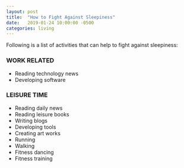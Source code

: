 ```yaml
---
layout: post
title:  "How to Fight Against Sleepiness"
date:   2019-01-24 10:00:00 -0500
categories: living
---
```

Following is a list of activities that can help to fight against sleepiness:

### WORK RELATED

* Reading technology news
* Developing software

### LEISURE TIME

* Reading daily news
* Reading leisure books
* Writing blogs
* Developing tools
* Creating art works
* Running
* Walking
* Fitness dancing
* Fitness training
